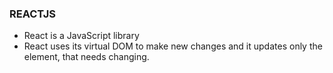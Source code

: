 ### REACTJS
- React is a JavaScript library
- React uses its virtual DOM to make new changes and it updates only the element, that needs changing.